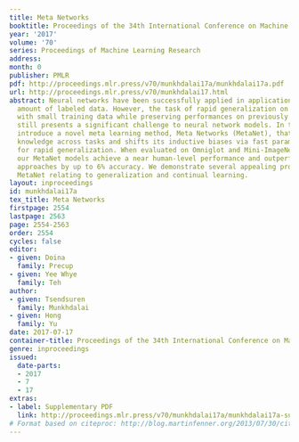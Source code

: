 ```yaml
---
title: Meta Networks
booktitle: Proceedings of the 34th International Conference on Machine Learning
year: '2017'
volume: '70'
series: Proceedings of Machine Learning Research
address: 
month: 0
publisher: PMLR
pdf: http://proceedings.mlr.press/v70/munkhdalai17a/munkhdalai17a.pdf
url: http://proceedings.mlr.press/v70/munkhdalai17.html
abstract: Neural networks have been successfully applied in applications with a large
  amount of labeled data. However, the task of rapid generalization on new concepts
  with small training data while preserving performances on previously learned ones
  still presents a significant challenge to neural network models. In this work, we
  introduce a novel meta learning method, Meta Networks (MetaNet), that learns a meta-level
  knowledge across tasks and shifts its inductive biases via fast parameterization
  for rapid generalization. When evaluated on Omniglot and Mini-ImageNet benchmarks,
  our MetaNet models achieve a near human-level performance and outperform the baseline
  approaches by up to 6% accuracy. We demonstrate several appealing properties of
  MetaNet relating to generalization and continual learning.
layout: inproceedings
id: munkhdalai17a
tex_title: Meta Networks
firstpage: 2554
lastpage: 2563
page: 2554-2563
order: 2554
cycles: false
editor:
- given: Doina
  family: Precup
- given: Yee Whye
  family: Teh
author:
- given: Tsendsuren
  family: Munkhdalai
- given: Hong
  family: Yu
date: 2017-07-17
container-title: Proceedings of the 34th International Conference on Machine Learning
genre: inproceedings
issued:
  date-parts:
  - 2017
  - 7
  - 17
extras:
- label: Supplementary PDF
  link: http://proceedings.mlr.press/v70/munkhdalai17a/munkhdalai17a-supp.pdf
# Format based on citeproc: http://blog.martinfenner.org/2013/07/30/citeproc-yaml-for-bibliographies/
---
```

